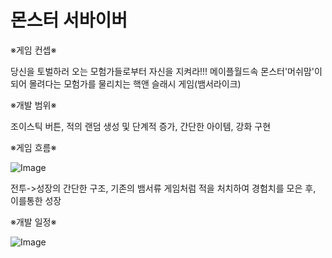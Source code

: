 # 몬스터 서바이버

※게임 컨셉※

당신을 토벌하러 오는 모험가들로부터 자신을 지켜라!!!
메이플월드속 몬스터'머쉬맘'이 되어 몰려다는 모험가를 물리치는 핵앤 슬래시 게임(뱀서라이크)



※개발 범위※

조이스틱 버튼, 적의 랜덤 생성 및 단계적 증가, 간단한 아이템, 강화 구현



※게임 흐름※

![Image](https://github.com/user-attachments/assets/8bc4febc-6bc6-4de2-b5da-b8466d09d7b7)

전투->성장의 간단한 구조, 기존의 뱀서류 게임처럼 적을 처치하여 경험치를 모은 후, 이를통한 성장




※개발 일정※

![Image](https://github.com/user-attachments/assets/8b157695-d83a-4e70-af9a-3d0bb636d836)
